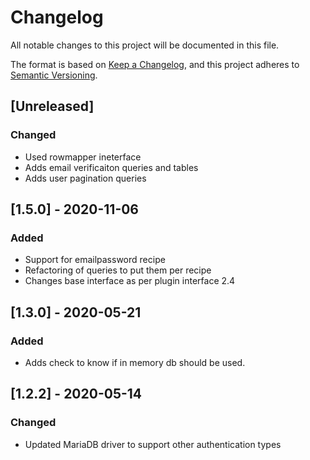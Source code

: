 # Changelog
All notable changes to this project will be documented in this file.

The format is based on [Keep a Changelog](https://keepachangelog.com/en/1.0.0/),
and this project adheres to [Semantic Versioning](https://semver.org/spec/v2.0.0.html).

## [Unreleased]
### Changed
- Used rowmapper ineterface
- Adds email verificaiton queries and tables
- Adds user pagination queries

## [1.5.0] - 2020-11-06
### Added
- Support for emailpassword recipe
- Refactoring of queries to put them per recipe
- Changes base interface as per plugin interface 2.4

## [1.3.0] - 2020-05-21
### Added
- Adds check to know if in memory db should be used.

## [1.2.2] - 2020-05-14
### Changed
- Updated MariaDB driver to support other authentication types